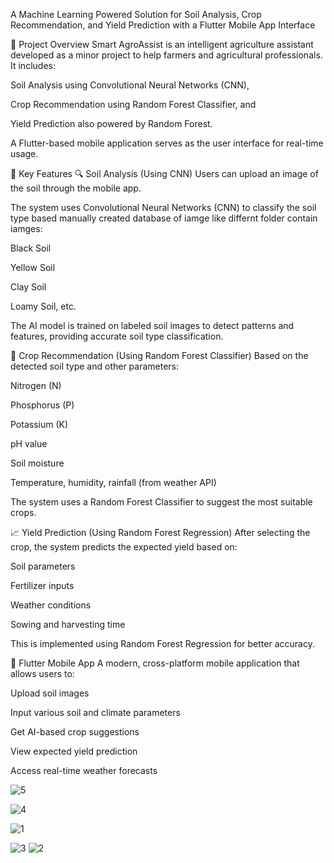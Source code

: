 A Machine Learning Powered Solution for Soil Analysis, Crop Recommendation, and Yield Prediction with a Flutter Mobile App Interface

📌 Project Overview
Smart AgroAssist is an intelligent agriculture assistant developed as a minor project to help farmers and agricultural professionals. It includes:

Soil Analysis using Convolutional Neural Networks (CNN),

Crop Recommendation using Random Forest Classifier, and

Yield Prediction also powered by Random Forest.

A Flutter-based mobile application serves as the user interface for real-time usage.

🎯 Key Features
🔍 Soil Analysis (Using CNN)
Users can upload an image of the soil through the mobile app.

The system uses Convolutional Neural Networks (CNN) to classify the soil type based manually created database of iamge like differnt folder contain iamges:

Black Soil

Yellow Soil

Clay Soil

Loamy Soil, etc.

The AI model is trained on labeled soil images to detect patterns and features, providing accurate soil type classification.

🌾 Crop Recommendation (Using Random Forest Classifier)
Based on the detected soil type and other parameters:

Nitrogen (N)

Phosphorus (P)

Potassium (K)

pH value

Soil moisture

Temperature, humidity, rainfall (from weather API)

The system uses a Random Forest Classifier to suggest the most suitable crops.

📈 Yield Prediction (Using Random Forest Regression)
After selecting the crop, the system predicts the expected yield based on:

Soil parameters

Fertilizer inputs

Weather conditions

Sowing and harvesting time

This is implemented using Random Forest Regression for better accuracy.

📱 Flutter Mobile App
A modern, cross-platform mobile application that allows users to:

Upload soil images

Input various soil and climate parameters

Get AI-based crop suggestions

View expected yield prediction

Access real-time weather forecasts

![5](https://github.com/user-attachments/assets/c5ebe8be-8cc5-4bd5-a888-3f56814630db)

![4](https://github.com/user-attachments/assets/236b14a1-14b2-4f8a-94d5-399ba32bcd24)

![1](https://github.com/user-attachments/assets/c5fb05b7-6342-4eec-a584-d9ef733b4125)

![3](https://github.com/user-attachments/assets/b2d577f8-8070-42d4-aaf4-9e8a3980e748)
![2](https://github.com/user-attachments/assets/56c7f65d-77ed-4014-9ac8-0c3d130c9412)


